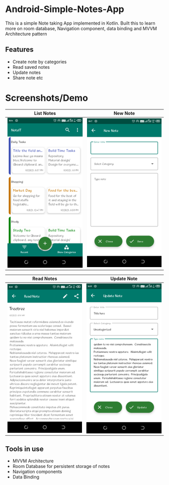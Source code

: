 # Android-Simple-Notes-App
This is a simple Note taking App implemented in Kotlin. Built this to learn more on room database, Navigation component, data binding and MVVM Architecture pattern
## Features
- Create note by categories
- Read saved notes
- Update notes
- Share note etc
# Screenshots/Demo
<div align="center">

|<strong>List Notes </strong>|<strong>New Note</strong>|
|:--:|:--:|
|<img src ='arts/List Notes.png' width='300'/>|<img src='arts/New Note.png' width='300'/>|

|<strong>Read Notes </strong>|<strong>Update Note </strong>|
|:--:|:--:|
|<img src ='arts/Read Note.png' width='300'/>|<img src='arts/Update Note.png' width='300'/>|

</div>

## Tools in use
- MVVM Architecture
- Room Database for persistent storage of notes
- Navigation components
- Data Binding
